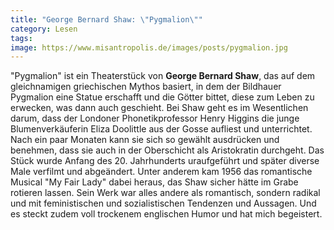 ```yaml
---
title: "George Bernard Shaw: \"Pygmalion\""
category: Lesen
tags: 
image: https://www.misantropolis.de/images/posts/pygmalion.jpg
---
```


"Pygmalion" ist ein Theaterstück von **George Bernard Shaw**, das auf dem gleichnamigen griechischen Mythos basiert, in dem der Bildhauer Pygmalion eine Statue erschafft und die Götter bittet, diese zum Leben zu erwecken, was dann auch geschieht.
Bei Shaw geht es im Wesentlichen darum, dass der Londoner Phonetikprofessor Henry Higgins die junge Blumenverkäuferin Eliza Doolittle aus der Gosse aufliest und unterrichtet. Nach ein paar Monaten kann sie sich so gewählt ausdrücken und benehmen, dass sie auch in der Oberschicht als Aristokratin durchgeht. Das Stück wurde Anfang des 20. Jahrhunderts uraufgeführt und später diverse Male verfilmt und abgeändert. Unter anderem kam 1956 das romantische Musical "My Fair Lady" dabei heraus, das Shaw sicher hätte im Grabe rotieren lassen. Sein Werk war alles andere als romantisch, sondern radikal und mit feministischen und sozialistischen Tendenzen und Aussagen. Und es steckt zudem voll trockenem englischen Humor und hat mich begeistert.